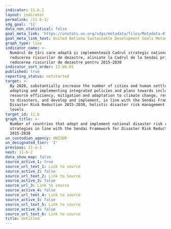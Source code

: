 ```yaml
---
indicator: 11.b.1
layout: indicator
permalink: /11-b-1/
sdg_goal: '11'
data_non_statistical: false
goal_meta_link: 'https://unstats.un.org/sdgs/metadata/files/Metadata-01-05-03.pdf'
goal_meta_link_text: United Nations Sustainable Development Goals Metadata (pdf 2066kB)
graph_type: line
indicator_name: >-
  Numărul de țări care adoptă și implementează Cadrul strategic național privind
  reducerea riscurilor de dezastre, aliniate la Cadrul de la Sendai privind
  reducerea riscurilor de dezastre pentru 2015-2030
indicator_sort_order: 11-bb-01
published: true
reporting_status: notstarted
target: >-
  By 2020, substantially increase the number of cities and human settlements
  adopting and implementing integrated policies and plans towards inclusion,
  resource efficiency, mitigation and adaptation to climate change, resilience
  to disasters, and develop and implement, in line with the Sendai Framework for
  Disaster Risk Reduction 2015-2030, holistic disaster risk management at all
  levels
target_id: 11.b
graph_title: >-
  Number of countries that adopt and implement national disaster risk reduction
  strategies in line with the Sendai Framework for Disaster Risk Reduction
  2015-2030
un_custodian_agency: UNISDR
un_designated_tier: '2'
previous: 11-a-1
next: 11-b-2
data_show_map: false
source_active_1: true
source_url_text_1: Link to source
source_active_2: false
source_url_text_2: Link to Source
source_active_3: false
source_url_3: Link to source
source_active_4: false
source_url_text_4: Link to source
source_active_5: false
source_url_text_5: Link to source
source_active_6: false
source_url_text_6: Link to source
title: Untitled
---
```

